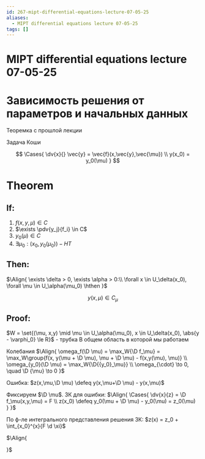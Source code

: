 ```yaml
---
id: 267-mipt-differential-equations-lecture-07-05-25
aliases:
  - MIPT differential equations lecture 07-05-25
tags: []
---
```


# MIPT differential equations lecture 07-05-25

# Зависимость решения от параметров и начальных данных

Теоремка с прошлой лекции

Задача Коши

$$
\Cases{
\dv{x}{} \vec{y} = \vec{f}(x,\vec{y},\vec{\mu}) \\
y(x_0) = y_0(\mu)
}
$$

# Theorem

## If:

1. $f(x,y,\mu) \in C$
2. $\exists \pdv{y_j}{f_i} \in C$
3. $y_0(\mu) \in C$
4. $\exists \mu_0 : (x_0, y_0(\mu_0)) - \textit{НТ}$

## Then:

$\Align{
\exists \delta > 0, \exists \alpha > 0:\\
\forall x \in U_\delta(x_0), \forall \mu \in U_\alpha(\mu_0) \hthen
}$

$$
y(x, \mu) \in C_\mu
$$

## Proof:

$W = \set{(\mu, x,y) \mid \mu \in U_\alpha(\mu_0), x \in U_\delta(x_0), \abs{y - \varphi_0} \le R}$ - трубка
В общем область в которой мы работаем

Колебания
$\Align{
\omega_f(\D \mu) = \max_W{\D f_\mu} = \max_W\group{f(x, y(\mu + \D \mu), \mu + \D \mu) - f(x,y(\mu), \mu)} \\
\omega_{y_0}(\D \mu) = \max_W{\D{{y_0}_\mu}} \\
\omega_{\cdot} \to 0, \quad \D {\mu} \to 0
}$

Ошибка:
$z(x,\mu,\D \mu) \defeq y(x,\mu+\D \mu) - y(x,\mu)$

Фиксируем $\D \mu$.
ЗК для ошибки:
$\Align{
\Cases{
\dv{x}{z} = \D f_\mu(x,y,\mu) = F \\
z(x_0) \defeq y_0(\mu + \D \mu) - y_0(\mu) = z_0(\mu)
}
}$

По ф-ле интегрального представления решения ЗК:
$z(x) = z_0 + \int_{x_0}^{x}{F \d \xi}$


$\Align{

}$
